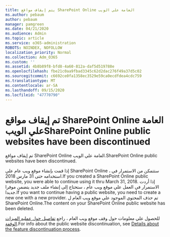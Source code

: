 ```yaml
---
title: يتم إيقاف مواقع SharePoint Online العامة علي الويب
ms.author: pebaum
author: pebaum
manager: pamgreen
ms.date: 04/21/2020
ms.audience: Admin
ms.topic: article
ms.service: o365-administration
ROBOTS: NOINDEX, NOFOLLOW
localization_priority: Normal
ms.collection: Adm_O365
ms.custom: ''
ms.assetid: 4b8b89f8-bfd8-4a60-812a-daf5d519788e
ms.openlocfilehash: fbe21c0aa9fbad3345c62d2dac276f49a37d5c02
ms.sourcegitcommit: c6692ce0fa1358ec3529e59ca0ecdfdea4cdc759
ms.translationtype: MT
ms.contentlocale: ar-SA
ms.lasthandoff: 09/15/2020
ms.locfileid: "47770790"
---
```

# <a name="sharepoint-online-public-websites-have-been-discontinued"></a><span data-ttu-id="4a27c-102">تم إيقاف مواقع SharePoint Online العامة علي الويب</span><span class="sxs-lookup"><span data-stu-id="4a27c-102">SharePoint Online public websites have been discontinued</span></span>

<span data-ttu-id="4a27c-103">تم إيقاف مواقع SharePoint Online العامة علي الويب.</span><span class="sxs-lookup"><span data-stu-id="4a27c-103">SharePoint Online public websites have been discontinued.</span></span>

<span data-ttu-id="4a27c-104">إذا قمت بإنشاء موقع ويب عام علي SharePoint Online ، ستتمكن من الاستمرار في استخدامه حتى 31 مارس 2018.</span><span class="sxs-lookup"><span data-stu-id="4a27c-104">If you created a SharePoint Online public website, you were able to continue using it thru March 31, 2018.</span></span> <span data-ttu-id="4a27c-105">إذا أردت الاستمرار في العمل علي موقع ويب عام ، ستحتاج إلى إنشاء ملف جديد يتضمن موفرا جديدا.</span><span class="sxs-lookup"><span data-stu-id="4a27c-105">If you want to continue having a public website, you need to create a new one with a new provider.</span></span> <span data-ttu-id="4a27c-106">تم حذف المحتوي الموجود علي موقع ويب العام ل SharePoint Online.</span><span class="sxs-lookup"><span data-stu-id="4a27c-106">The content on your SharePoint Online public website has been deleted.</span></span>

<span data-ttu-id="4a27c-107">للحصول علي معلومات حول وقف موقع ويب العام ، راجع [تفاصيل حول عمليه الميزات الوقفة](https://go.microsoft.com/fwlink/?linkid=866980).</span><span class="sxs-lookup"><span data-stu-id="4a27c-107">For info about the public website discontinuation, see [Details about the feature discontinuation process](https://go.microsoft.com/fwlink/?linkid=866980).</span></span>
